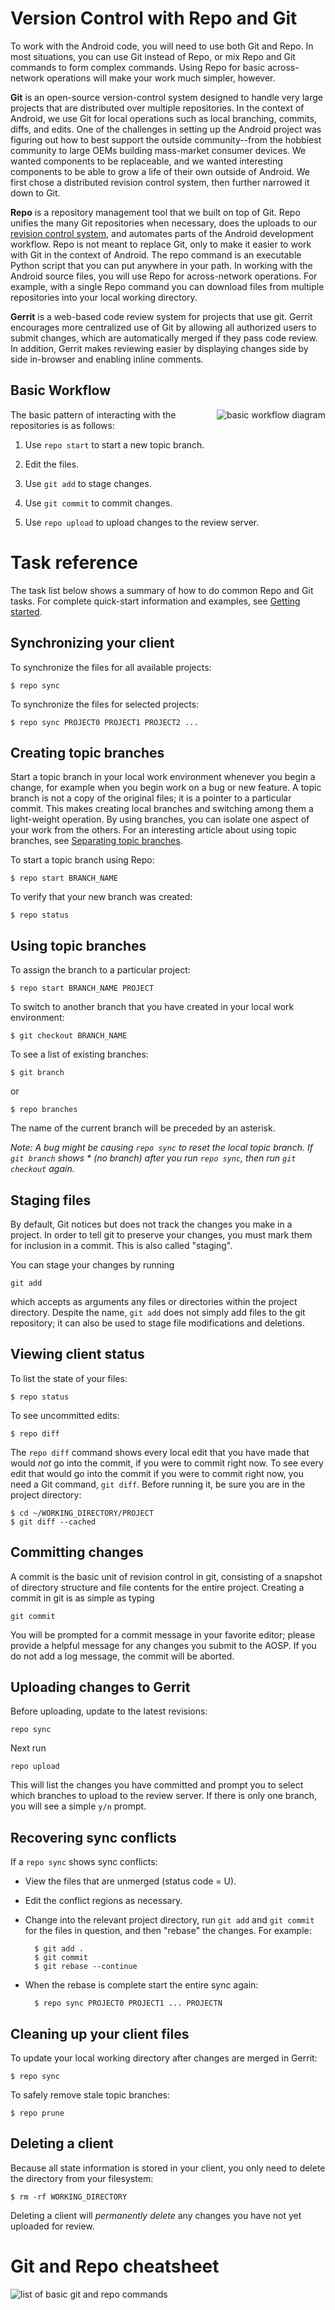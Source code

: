 <!--
   Copyright 2010 The Android Open Source Project 

   Licensed under the Apache License, Version 2.0 (the "License"); 
   you may not use this file except in compliance with the License.
   You may obtain a copy of the License at

       http://www.apache.org/licenses/LICENSE-2.0

   Unless required by applicable law or agreed to in writing, software
   distributed under the License is distributed on an "AS IS" BASIS,
   WITHOUT WARRANTIES OR CONDITIONS OF ANY KIND, either express or implied.
   See the License for the specific language governing permissions and
   limitations under the License.
-->

# Version Control with Repo and Git #

To work with the Android code, you will need to use both Git and Repo.  In most situations, you can use Git instead of Repo, or mix Repo and Git commands to form complex commands. Using Repo for basic across-network operations will make your work much simpler, however.

**Git** is an open-source version-control system designed to handle very large projects that are distributed over multiple repositories. In the context of Android, we use Git for local operations such as local branching, commits, diffs, and edits.  One of the challenges in setting up the Android project was figuring out how to best support the outside community--from the hobbiest community to large OEMs building mass-market consumer devices. We wanted components to be replaceable, and we wanted interesting components to be able to grow a life of their own outside of Android. We first chose a distributed revision control system, then further narrowed it down to Git.

**Repo** is a repository management tool that we built on top of Git. Repo unifies the many Git repositories when necessary, does the uploads to our [revision control system](http://review.source.android.com/), and automates parts of the Android development workflow. Repo is not meant to replace Git, only to make it easier to work with Git in the context of Android. The repo command is an executable Python script that you can put anywhere in your path. In working with the Android source files, you will use Repo for across-network operations. For example, with a single Repo command you can download files from multiple repositories into your local working directory.

**Gerrit** is a web-based code review system for projects that use git. Gerrit encourages more centralized use of Git by allowing all authorized users to submit changes, which are automatically merged if they pass code review. In addition, Gerrit makes reviewing easier by displaying changes side by side in-browser and enabling inline comments. 

## Basic Workflow ##

<div style="float:right">
  <img src="/images/submit-patches-0.png" alt="basic workflow diagram">
</div>

The basic pattern of interacting with the repositories is as follows:

1. Use `repo start` to start a new topic branch.

1. Edit the files.

1. Use `git add` to stage changes.

1. Use `git commit` to commit changes.

1. Use `repo upload` to upload changes to the review server.

# Task reference #

The task list below shows a summary of how to do common Repo and Git tasks.
For complete quick-start information and examples, see [Getting started](downloading.html).

## Synchronizing your client ##

To synchronize the files for all available projects: 

    $ repo sync

To synchronize the files for selected projects:

    $ repo sync PROJECT0 PROJECT1 PROJECT2 ...

## Creating topic branches ##

Start a topic branch in your local work environment whenever you begin a change, for example when you begin work on a bug or new feature. A topic branch is not a copy of the original files; it is a pointer to a particular commit. This makes creating local branches and switching among them a light-weight operation. By using branches, you can isolate one aspect of your work from the others. For an interesting article about using topic branches, see [Separating topic branches](http://www.kernel.org/pub/software/scm/git/docs/howto/separating-topic-branches.txt).
<img src="/images/external-link.png" alt="">

To start a topic branch using Repo: 

    $ repo start BRANCH_NAME

To verify that your new branch was created:

    $ repo status

## Using topic branches ##

To assign the branch to a particular project:

    $ repo start BRANCH_NAME PROJECT

To switch to another branch that you have created in your local work environment:

    $ git checkout BRANCH_NAME

To see a list of existing branches:

    $ git branch

or 

    $ repo branches

The name of the current branch will be preceded by an asterisk.

*Note: A bug might be causing `repo sync` to reset the local topic branch. If `git branch` shows \* (no branch) after you run `repo sync`, then run `git checkout` again.*

## Staging files ##

By default, Git notices but does not track the changes you make in a project. In order to tell git to preserve your changes, you must mark them for inclusion in a commit. This is also called "staging". 

You can stage your changes by running

    git add

which accepts as arguments any files or directories within the project directory. Despite the name, `git add` does not simply add files to the git repository; it can also be used to stage file modifications and deletions.

## Viewing client status ##

To list the state of your files:

    $ repo status

To see uncommitted edits:

    $ repo diff

The `repo diff` command shows every local edit that you have made that would *not* go into the commit, if you were to commit right now. To see every edit that would go into the commit if you were to commit right now, you need a Git command, `git diff`. Before running it, be sure you are in the project directory:

    $ cd ~/WORKING_DIRECTORY/PROJECT  
    $ git diff --cached

## Committing changes ##

A commit is the basic unit of revision control in git, consisting of a snapshot of directory structure and file contents for the entire project. Creating a commit in git is as simple as typing

    git commit

You will be prompted for a commit message in your favorite editor; please provide a helpful message for any changes you submit to the AOSP. If you do not add a log message, the commit will be aborted. 

## Uploading changes to Gerrit ##

Before uploading, update to the latest revisions:

    repo sync

Next run

    repo upload

This will list the changes you have committed and prompt you to select which branches to upload to the review server. If there is only one branch, you will see a simple `y/n` prompt.

## Recovering sync conflicts ##

If a `repo sync` shows sync conflicts:

- View the files that are unmerged (status code = U).
- Edit the conflict regions as necessary.
- Change into the relevant project directory, run `git add` and `git commit` for the files in question, and then "rebase" the changes. For example:

        $ git add .
        $ git commit 
        $ git rebase --continue

- When the rebase is complete start the entire sync again:

        $ repo sync PROJECT0 PROJECT1 ... PROJECTN

## Cleaning up your client files ##

To update your local working directory after changes are merged in Gerrit:

    $ repo sync 

To safely remove stale topic branches: 

    $ repo prune

## Deleting a client ##

Because all state information is stored in your client, you only need to delete the directory from your filesystem:

    $ rm -rf WORKING_DIRECTORY

Deleting a client will *permanently delete* any changes you have not yet uploaded for review.

# Git and Repo cheatsheet #

<img src="/images/git-repo-1.png" alt="list of basic git and repo commands">


